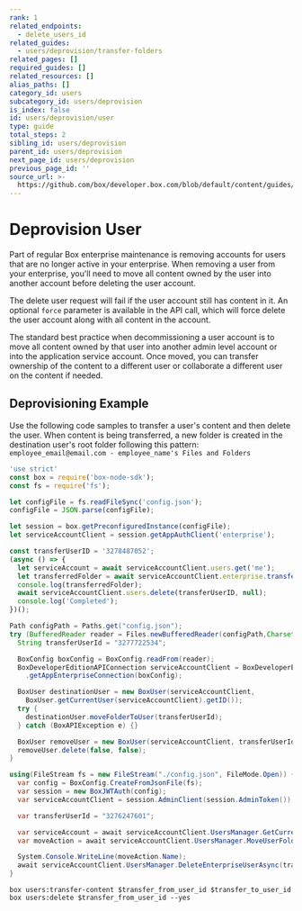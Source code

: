 ```yaml
---
rank: 1
related_endpoints:
  - delete_users_id
related_guides:
  - users/deprovision/transfer-folders
related_pages: []
required_guides: []
related_resources: []
alias_paths: []
category_id: users
subcategory_id: users/deprovision
is_index: false
id: users/deprovision/user
type: guide
total_steps: 2
sibling_id: users/deprovision
parent_id: users/deprovision
next_page_id: users/deprovision
previous_page_id: ''
source_url: >-
  https://github.com/box/developer.box.com/blob/default/content/guides/users/deprovision/user.md
---
```


# Deprovision User

Part of regular Box enterprise maintenance is removing accounts for users that
are no longer active in your enterprise. When removing a user from your
enterprise, you'll need to move all content owned by the user into another
account before deleting the user account.

<Message type='notice'>

The delete user request will fail if the user account still has content in
it. An optional `force` parameter is available in the API call, which will
force delete the user account along with all content in the account.

</Message>

The standard best practice when decommissioning a user account is to move all
content owned by that user into another admin level account or into the
application service account. Once moved, you can transfer ownership of the
content to a different user or collaborate a different user on the content if
needed.

## Deprovisioning Example

Use the following code samples to transfer a user's content and then delete the
user. When content is being transferred, a new folder is created in the
destination user's root folder following this pattern:
`employee_email@email.com - employee_name's Files and Folders`

<Tabs>

<Tab title='Node'>

```js
'use strict'
const box = require('box-node-sdk');
const fs = require('fs');

let configFile = fs.readFileSync('config.json');
configFile = JSON.parse(configFile);

let session = box.getPreconfiguredInstance(configFile);
let serviceAccountClient = session.getAppAuthClient('enterprise');

const transferUserID = '3278487052';
(async () => {
  let serviceAccount = await serviceAccountClient.users.get('me');
  let transferredFolder = await serviceAccountClient.enterprise.transferUserContent(transferUserID,serviceAccount.id);
  console.log(transferredFolder);
  await serviceAccountClient.users.delete(transferUserID, null);
  console.log('Completed');
})();
```

</Tab>
<Tab title='Java'>

```java
Path configPath = Paths.get("config.json");
try (BufferedReader reader = Files.newBufferedReader(configPath,Charset.forName("UTF-8"))){
  String transferUserId = "3277722534";

  BoxConfig boxConfig = BoxConfig.readFrom(reader);
  BoxDeveloperEditionAPIConnection serviceAccountClient = BoxDeveloperEditionAPIConnection
    .getAppEnterpriseConnection(boxConfig);

  BoxUser destinationUser = new BoxUser(serviceAccountClient,
    BoxUser.getCurrentUser(serviceAccountClient).getID());
  try {
    destinationUser.moveFolderToUser(transferUserId);
  } catch (BoxAPIException e) {}

  BoxUser removeUser = new BoxUser(serviceAccountClient, transferUserId);
  removeUser.delete(false, false);
}
```

</Tab>
<Tab title='.NET'>

```csharp
using(FileStream fs = new FileStream("./config.json", FileMode.Open)) {
  var config = BoxConfig.CreateFromJsonFile(fs);
  var session = new BoxJWTAuth(config);
  var serviceAccountClient = session.AdminClient(session.AdminToken());

  var transferUserId = "3276247601";

  var serviceAccount = await serviceAccountClient.UsersManager.GetCurrentUserInformationAsync();
  var moveAction = await serviceAccountClient.UsersManager.MoveUserFolderAsync(transferUserId,serviceAccount.Id);

  System.Console.WriteLine(moveAction.Name);
  await serviceAccountClient.UsersManager.DeleteEnterpriseUserAsync(transferUserId,false,false);
}
```

</Tab>
<Tab title='CLI'>

```shell
box users:transfer-content $transfer_from_user_id $transfer_to_user_id
box users:delete $transfer_from_user_id --yes
```

</Tab>

</Tabs>
